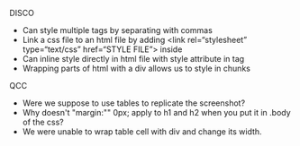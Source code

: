DISCO
* Can style multiple tags by separating with commas
* Link a css file to an html file by adding  <link rel=“stylesheet” type=“text/css” href=“STYLE FILE”> inside <head></head>
* Can inline style directly in html file with style attribute in tag
* Wrapping parts of html with a div allows us to style in chunks


QCC
* Were we suppose to use tables to replicate the screenshot?
* Why doesn't "margin:"" 0px; apply to h1 and h2 when you put it in .body of the css?
* We were unable to wrap table cell with div and change its width.
